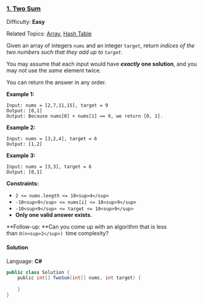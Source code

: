 ### [1\. Two Sum](https://leetcode.com/problems/two-sum/)

Difficulty: **Easy**

Related Topics: [Array](https://leetcode.com/tag/array/), [Hash Table](https://leetcode.com/tag/hash-table/)

Given an array of integers `nums` and an integer `target`, return _indices of the two numbers such that they add up to `target`_.

You may assume that each input would have **_exactly_ one solution**, and you may not use the _same_ element twice.

You can return the answer in any order.

**Example 1:**

```
Input: nums = [2,7,11,15], target = 9
Output: [0,1]
Output: Because nums[0] + nums[1] == 9, we return [0, 1].
```

**Example 2:**

```
Input: nums = [3,2,4], target = 6
Output: [1,2]
```

**Example 3:**

```
Input: nums = [3,3], target = 6
Output: [0,1]
```

**Constraints:**

- `2 <= nums.length <= 10<sup>4</sup>`
- `-10<sup>9</sup> <= nums[i] <= 10<sup>9</sup>`
- `-10<sup>9</sup> <= target <= 10<sup>9</sup>`
- **Only one valid answer exists.**

**Follow-up: **Can you come up with an algorithm that is less than `O(n<sup>2</sup>) `time complexity?

#### Solution

Language: **C#**

```c#
public class Solution {
    public int[] TwoSum(int[] nums, int target) {
        
    }
}
```
